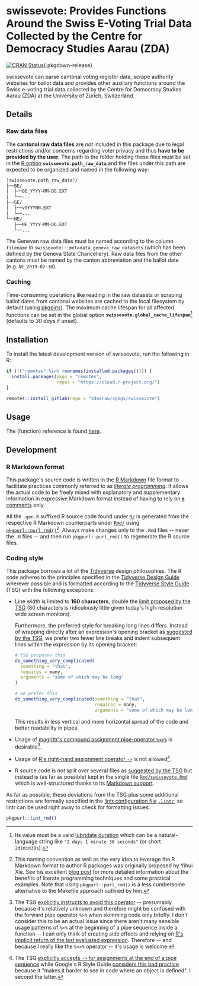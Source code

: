 # swissevote: Provides Functions Around the Swiss E-Voting Trial Data Collected by the Centre for Democracy Studies Aarau (ZDA)

[![CRAN Status](https://r-pkg.org/badges/version/swissevote)](https://cran.r-project.org/package=swissevote){.pkgdown-release}

swissevote can parse cantonal voting register data, scrape authority websites for ballot data and provides other auxiliary functions around the Swiss e-voting trial data collected by the Centre for Democracy Studies Aarau (ZDA) at the University of Zurich, Switzerland.

## Details

### Raw data files

The **cantonal raw data files** are *not* included in this package due to legal restrictions and/or concerns regarding voter privacy and thus **have to be provided by the user**. The path to the folder holding these files must be set in the [R option](https://rdrr.io/r/base/options.html) **`swissevote.path_raw_data`** and the files under this path are expected to be organized and named in the following way:

``` fs
[swissevote.path_raw_data]/
├──BE/
|  ├──BE_YYYY-MM-DD.EXT
|  └──...
├──GE/
|  ├──vYYYYNN.EXT
|  └──...
└──NE/
   ├──NE_YYYY-MM-DD.EXT
   └──...
```

The Genevan raw data files must be named according to the column `filename` in `swissevote:::metadata_geneva_raw_datasets` (which has been defined by the Geneva State Chancellery). Raw data files from the other cantons must be named by the canton abbreviation and the ballot date (e.g. `NE_2019-02-10`).

### Caching

Time-consuming operations like reading in the raw datasets or scraping ballot dates from cantonal websites are cached to the local filesystem by default (using [pkgpins](https://pkgpins.rpkg.dev)). The maximum cache lifespan for all affected functions can be set in the global option **`swissevote.global_cache_lifespan`**[^1] (defaults to *30 days* if unset).

## Installation

To install the latest development version of swissevote, run the following in R:

``` r
if (!("remotes" %in% rownames(installed.packages()))) {
  install.packages(pkgs = "remotes",
                   repos = "https://cloud.r-project.org/")
}

remotes::install_gitlab(repo = "zdaarau/rpkgs/swissevote")
```

## Usage

The (function) reference is found [here](reference).

## Development

### R Markdown format

This package's source code is written in the [R Markdown](https://rmarkdown.rstudio.com/) file format to facilitate practices commonly referred to as [*literate programming*](https://en.wikipedia.org/wiki/Literate_programming). It allows the actual code to be freely mixed with explanatory and supplementary information in expressive Markdown format instead of having to rely on [`#` comments](https://cran.r-project.org/doc/manuals/r-release/R-lang.html#Comments) only.

All the `.gen.R` suffixed R source code found under [`R/`](R/) is generated from the respective R Markdown counterparts under [`Rmd/`](Rmd/) using [`pkgpurl::purl_rmd()`](https://pkgpurl.rpkg.dev/dev/reference/purl_rmd.html)[^2]. Always make changes only to the `.Rmd` files -- never the `.R` files -- and then run `pkgpurl::purl_rmd()` to regenerate the R source files.

### Coding style

This package borrows a lot of the [Tidyverse](https://www.tidyverse.org/) design philosophies. The R code adheres to the principles specified in the [Tidyverse Design Guide](https://principles.tidyverse.org/) wherever possible and is formatted according to the [Tidyverse Style Guide](https://style.tidyverse.org/) (TSG) with the following exceptions:

-   Line width is limited to **160 characters**, double the [limit proposed by the TSG](https://style.tidyverse.org/syntax.html#long-lines) (80 characters is ridiculously little given today's high-resolution wide screen monitors).

    Furthermore, the preferred style for breaking long lines differs. Instead of wrapping directly after an expression's opening bracket as [suggested by the TSG](https://style.tidyverse.org/syntax.html#long-lines), we prefer two fewer line breaks and indent subsequent lines within the expression by its opening bracket:

    ``` r
    # TSG proposes this
    do_something_very_complicated(
      something = "that",
      requires = many,
      arguments = "some of which may be long"
    )

    # we prefer this
    do_something_very_complicated(something = "that",
                                  requires = many,
                                  arguments = "some of which may be long")
    ```

    This results in less vertical and more horizontal spread of the code and better readability in pipes.

-   Usage of [magrittr's compound assignment pipe-operator `%<>%`](https://magrittr.tidyverse.org/reference/compound.html) is desirable[^3].

-   Usage of [R's right-hand assignment operator `->`](https://rdrr.io/r/base/assignOps.html) is not allowed[^4].

-   R source code is *not* split over several files as [suggested by the TSG](https://style.tidyverse.org/package-files.html) but instead is (as far as possible) kept in the single file [`Rmd/swissevote.Rmd`](Rmd/swissevote.Rmd) which is well-structured thanks to its [Markdown support](#r-markdown-format).

As far as possible, these deviations from the TSG plus some additional restrictions are formally specified in the [lintr configuration file](https://github.com/jimhester/lintr#project-configuration) [`.lintr`](.lintr), so lintr can be used right away to check for formatting issues:

``` r
pkgpurl::lint_rmd()
```

[^1]: Its value must be a valid [lubridate duration](https://lubridate.tidyverse.org/reference/as.duration.html#details) which can be a natural-language string like `"2 days 1 minute 30 seconds"` (or short `2d1min30s`).

[^2]: This naming convention as well as the very idea to leverage the R Markdown format to author R packages was originally proposed by Yihui Xie. See his excellent [blog post](https://yihui.name/rlp/) for more detailed information about the benefits of literate programming techniques and some practical examples. Note that using `pkgpurl::purl_rmd()` is a less cumbersome alternative to the Makefile approach outlined by him.

[^3]: The TSG [explicitly instructs to avoid this operator](https://style.tidyverse.org/pipes.html#assignment-2) -- presumably because it's relatively unknown and therefore might be confused with the forward pipe operator `%>%` when skimming code only briefly. I don't consider this to be an actual issue since there aren't many sensible usage patterns of `%>%` at the beginning of a pipe sequence inside a function -- I can only think of creating side effects and relying on [R's implicit return of the last evaluated expression](https://rdrr.io/r/base/function.html). Therefore -- and because I really like the `%<>%` operator -- it's usage is welcome.

[^4]: The TSG [explicitly accepts `->` for assignments at the end of a pipe sequence](https://style.tidyverse.org/pipes.html#assignment-2) while Google's R Style Guide [considers this bad practice](https://google.github.io/styleguide/Rguide.html#right-hand-assignment) because it "makes it harder to see in code where an object is defined". I second the latter.
